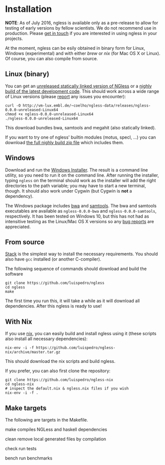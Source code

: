 # Installation

**NOTE**: As of July 2016, ngless is available only as a pre-release to allow
for testing of early versions by fellow scientists. We do not recommend use in
production. Please [get in touch](mailto:coelho@embl.de) if you are interested
in using ngless in your projects.

At the moment, ngless can be esily obtained in binary form for Linux, Windows
(experimental) and with either *brew* or *nix* (for Mac OS X or Linux). Of
course, you can also compile from source.

## Linux (binary)

You can get an [unreleased statically linked version of
NGless](http://vm-lux.embl.de/~coelho/ngless-data/releases/ngless-0.0.0-unreleased-Linux64)
or a [nighly build of the latest development
code](https://gitlab.com/ngless/ngless/builds/artifacts/master/raw/bin/ngless?job=build-and-test-ubuntu).
This should work across a wide range of Linux versions (please
[report](https://github.com/luispedro/ngless/issues) any issues you encounter):

    curl -O http://vm-lux.embl.de/~coelho/ngless-data/releases/ngless-0.0.0-unreleased-Linux64
    chmod +x ngless-0.0.0-unreleased-Linux64
    ./ngless-0.0.0-unreleased-Linux64

This download bundles bwa, samtools and megahit (also statically linked).

If you want to try one of ngless' builtin modules (motus, specI, ...) you can download [the full nighly build zip file](https://gitlab.com/ngless/ngless/builds/artifacts/master/download?job=build-and-test-ubuntu) which includes them.


## Windows

Download and run the [Windows
Installer](https://dl.dropboxusercontent.com/u/68453937/NGLess-0.0.0-install.exe).
The result is a command line utility, so you need to run it on the command
line. After running the installer, typing `ngless` on the terminal should work
as the installer will add the right directories to the path variable; you may
have to start a new terminal, though. It should also work under Cygwin (but
Cygwin is **not** a dependency).

The Windows package includes [bwa](http://bio-bwa.sourceforge.net/) and
[samtools](http://www.htslib.org/). The bwa and samtools executables are
available as `ngless-0.0.0-bwa` and `ngless-0.0.0-samtools`, respectively.  It
has been tested on Windows 10, but this has not had as intensitive testing as
the Linux/Mac OS X versions so any [bug
reports](https://github.com/luispedro/ngless/issues) are appreciated.


## From source

[Stack](http://docs.haskellstack.org/en/stable/README.html) is the simplest way
to install the necessary requirements. You should also have `gcc` installed (or
another C-compiler).

The following sequence of commands should download and build the software

    git clone https://github.com/luispedro/ngless
    cd ngless
    make


The first time you run this, it will take a while as it will download all
dependencies. After this ngless is ready to use!

## With Nix

If you use [nix](http://nixos.org), you can easily build and install ngless
using it (these scripts also install all necessary dependencies):

    nix-env -i -f https://github.com/luispedro/ngless-nix/archive/master.tar.gz

This should download the nix scripts and build ngless.

If you prefer, you can also first clone the repository:

    git clone https://github.com/luispedro/ngless-nix
    cd ngless-nix
    # inspect the default.nix & ngless.nix files if you wish
    nix-env -i -f .

## Make targets

The following are targets in the Makefile.

make
    compiles NGLess and haskell dependencies

clean
    remove local generated files by compilation

check
    run tests

bench
    run benchmarks

